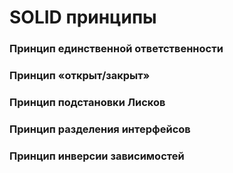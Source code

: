 # SOLID принципы
### Принцип единственной ответственности
### Принцип «открыт/закрыт» 
### Принцип подстановки Лисков
### Принцип разделения интерфейсов
### Принцип инверсии зависимостей 
